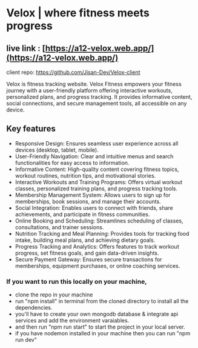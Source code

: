 # Velox | where fitness meets progress

## live link : [https://a12-velox.web.app/](https://a12-velox.web.app/)
client repo: https://github.com/Jisan-Dev/Velox-client

Velox is fitness tracking website. Velox Fitness empowers your fitness journey with a user-friendly platform offering interactive workouts, personalized plans, and progress tracking. It provides informative content, social connections, and secure management tools, all accessible on any device.

## Key features

- Responsive Design: Ensures seamless user experience across all devices (desktop, tablet, mobile).
- User-Friendly Navigation: Clear and intuitive menus and search functionalities for easy access to information.
- Informative Content: High-quality content covering fitness topics, workout routines, nutrition tips, and motivational stories.
- Interactive Workouts and Training Programs: Offers virtual workout classes, personalized training plans, and progress tracking tools.
- Membership Management System: Allows users to sign up for memberships, book sessions, and manage their accounts.
- Social Integration: Enables users to connect with friends, share achievements, and participate in fitness communities.
- Online Booking and Scheduling: Streamlines scheduling of classes, consultations, and trainer sessions.
- Nutrition Tracking and Meal Planning: Provides tools for tracking food intake, building meal plans, and achieving dietary goals.
- Progress Tracking and Analytics: Offers features to track workout progress, set fitness goals, and gain data-driven insights.
- Secure Payment Gateway: Ensures secure transactions for memberships, equipment purchases, or online coaching services.

### If you want to run this locally on your machine,
- clone the repo in your machine
- run "npm install" in terminal from the cloned directory to install all the dependencies.
- you'll have to create your own mongodb database & integrate api services and add the environment varaiables.
- and then run "npm run start" to start the project in your local server.
- if you have nodemon installed in your machine then you can run "npm run dev"
